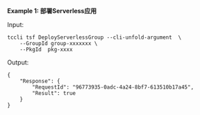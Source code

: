 **Example 1: 部署Serverless应用**



Input: 

```
tccli tsf DeployServerlessGroup --cli-unfold-argument  \
    --GroupId group-xxxxxxx \
    --PkgId  pkg-xxxx
```

Output: 
```
{
    "Response": {
        "RequestId": "96773935-0adc-4a24-8bf7-613510b17a45",
        "Result": true
    }
}
```

